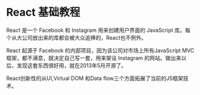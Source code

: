 React 基础教程
=======

React 是一个 Facebook 和 Instagram 用来创建用户界面的 JavaScript 库。每个从大公司放出来的库都会被大众追捧的，React也不例外。

React 起源于 Facebook 的内部项目，因为该公司对市场上所有JavaScript MVC 框架，都不满意，就决定自己写一套，用来架设 Instagram 的网站。做出来以后，发现这套东西很好用，就在2013年5月开源了。

React创新性的从UI,Virtual DOM 和Data flow三个方面拓展了当前的JS框架技术。
